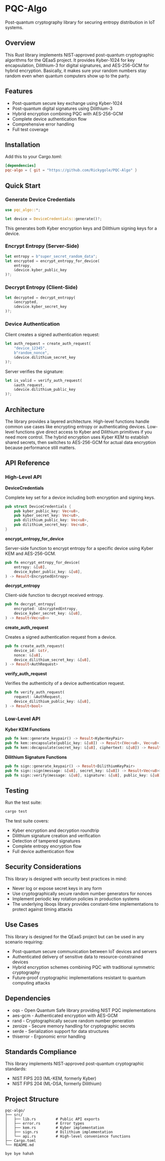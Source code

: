 # PQC-Algo

Post-quantum cryptography library for securing entropy distribution in IoT systems. 

## Overview

This Rust library implements NIST-approved post-quantum cryptographic algorithms for the QEaaS project. It provides Kyber-1024 for key encapsulation, Dilithium-3 for digital signatures, and AES-256-GCM for hybrid encryption. Basically, it makes sure your random numbers stay random even when quantum computers show up to the party.

## Features

- Post-quantum secure key exchange using Kyber-1024
- Post-quantum digital signatures using Dilithium-3
- Hybrid encryption combining PQC with AES-256-GCM
- Complete device authentication flow
- Comprehensive error handling
- Full test coverage

## Installation

Add this to your Cargo.toml:
```toml
[dependencies]
pqc-algo = { git = "https://github.com/Rickygole/PQC-Algo" }
```

## Quick Start

### Generate Device Credentials
```rust
use pqc_algo::*;

let device = DeviceCredentials::generate()?;
```

This generates both Kyber encryption keys and Dilithium signing keys for a device.

### Encrypt Entropy (Server-Side)
```rust
let entropy = b"super_secret_random_data";
let encrypted = encrypt_entropy_for_device(
    entropy,
    &device.kyber_public_key
)?;
```

### Decrypt Entropy (Client-Side)
```rust
let decrypted = decrypt_entropy(
    &encrypted,
    &device.kyber_secret_key
)?;
```

### Device Authentication

Client creates a signed authentication request:
```rust
let auth_request = create_auth_request(
    "device_12345",
    b"random_nonce",
    &device.dilithium_secret_key
)?;
```

Server verifies the signature:
```rust
let is_valid = verify_auth_request(
    &auth_request,
    &device.dilithium_public_key
)?;
```

## Architecture

The library provides a layered architecture. High-level functions handle common use cases like encrypting entropy or authenticating devices. Low-level functions give direct access to Kyber and Dilithium primitives if you need more control. The hybrid encryption uses Kyber KEM to establish shared secrets, then switches to AES-256-GCM for actual data encryption because performance still matters.

## API Reference

### High-Level API

**DeviceCredentials**

Complete key set for a device including both encryption and signing keys.
```rust
pub struct DeviceCredentials {
    pub kyber_public_key: Vec<u8>,
    pub kyber_secret_key: Vec<u8>,
    pub dilithium_public_key: Vec<u8>,
    pub dilithium_secret_key: Vec<u8>,
}
```

**encrypt_entropy_for_device**

Server-side function to encrypt entropy for a specific device using Kyber KEM and AES-256-GCM.
```rust
pub fn encrypt_entropy_for_device(
    entropy: &[u8],
    device_kyber_public_key: &[u8],
) -> Result<EncryptedEntropy>
```

**decrypt_entropy**

Client-side function to decrypt received entropy.
```rust
pub fn decrypt_entropy(
    encrypted: &EncryptedEntropy,
    device_kyber_secret_key: &[u8],
) -> Result<Vec<u8>>
```

**create_auth_request**

Creates a signed authentication request from a device.
```rust
pub fn create_auth_request(
    device_id: &str,
    nonce: &[u8],
    device_dilithium_secret_key: &[u8],
) -> Result<AuthRequest>
```

**verify_auth_request**

Verifies the authenticity of a device authentication request.
```rust
pub fn verify_auth_request(
    request: &AuthRequest,
    device_dilithium_public_key: &[u8],
) -> Result<bool>
```

### Low-Level API

**Kyber KEM Functions**
```rust
pub fn kem::generate_keypair() -> Result<KyberKeyPair>
pub fn kem::encapsulate(public_key: &[u8]) -> Result<(Vec<u8>, Vec<u8>)>
pub fn kem::decapsulate(secret_key: &[u8], ciphertext: &[u8]) -> Result<Vec<u8>>
```

**Dilithium Signature Functions**
```rust
pub fn sign::generate_keypair() -> Result<DilithiumKeyPair>
pub fn sign::sign(message: &[u8], secret_key: &[u8]) -> Result<Vec<u8>>
pub fn sign::verify(message: &[u8], signature: &[u8], public_key: &[u8]) -> Result<bool>
```

## Testing

Run the test suite:
```bash
cargo test
```

The test suite covers:
- Kyber encryption and decryption roundtrip
- Dilithium signature creation and verification
- Detection of tampered signatures
- Complete entropy encryption flow
- Full device authentication flow

## Security Considerations

This library is designed with security best practices in mind:

- Never log or expose secret keys in any form
- Use cryptographically secure random number generators for nonces
- Implement periodic key rotation policies in production systems
- The underlying liboqs library provides constant-time implementations to protect against timing attacks

## Use Cases

This library is designed for the QEaaS project but can be used in any scenario requiring:

- Post-quantum secure communication between IoT devices and servers
- Authenticated delivery of sensitive data to resource-constrained devices
- Hybrid encryption schemes combining PQC with traditional symmetric cryptography
- Future-proof cryptographic implementations resistant to quantum computing attacks

## Dependencies

- oqs - Open Quantum Safe library providing NIST PQC implementations
- aes-gcm - Authenticated encryption with AES-GCM
- rand - Cryptographically secure random number generation
- zeroize - Secure memory handling for cryptographic secrets
- serde - Serialization support for data structures
- thiserror - Ergonomic error handling

## Standards Compliance

This library implements NIST-approved post-quantum cryptographic standards:

- NIST FIPS 203 (ML-KEM, formerly Kyber)
- NIST FIPS 204 (ML-DSA, formerly Dilithium)

## Project Structure
```
pqc-algo/
├── src/
│   ├── lib.rs         # Public API exports
│   ├── error.rs       # Error types
│   ├── kem.rs         # Kyber implementation
│   ├── sign.rs        # Dilithium implementation
│   └── api.rs         # High-level convenience functions
├── Cargo.toml
└── README.md

bye bye hahah
```